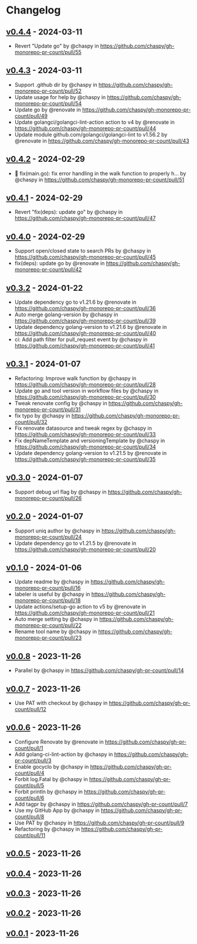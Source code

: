 # Changelog

## [v0.4.4](https://github.com/chaspy/gh-monorepo-pr-count/compare/v0.4.3...v0.4.4) - 2024-03-11
- Revert "Update go" by @chaspy in https://github.com/chaspy/gh-monorepo-pr-count/pull/55

## [v0.4.3](https://github.com/chaspy/gh-monorepo-pr-count/compare/v0.4.2...v0.4.3) - 2024-03-11
- Support .github dir by @chaspy in https://github.com/chaspy/gh-monorepo-pr-count/pull/52
- Update usage for help by @chaspy in https://github.com/chaspy/gh-monorepo-pr-count/pull/54
- Update go by @renovate in https://github.com/chaspy/gh-monorepo-pr-count/pull/49
- Update golangci/golangci-lint-action action to v4 by @renovate in https://github.com/chaspy/gh-monorepo-pr-count/pull/44
- Update module github.com/golangci/golangci-lint to v1.56.2 by @renovate in https://github.com/chaspy/gh-monorepo-pr-count/pull/43

## [v0.4.2](https://github.com/chaspy/gh-monorepo-pr-count/compare/v0.4.1...v0.4.2) - 2024-02-29
- 🐛 fix(main.go): fix error handling in the walk function to properly h… by @chaspy in https://github.com/chaspy/gh-monorepo-pr-count/pull/51

## [v0.4.1](https://github.com/chaspy/gh-monorepo-pr-count/compare/v0.4.0...v0.4.1) - 2024-02-29
- Revert "fix(deps): update go" by @chaspy in https://github.com/chaspy/gh-monorepo-pr-count/pull/47

## [v0.4.0](https://github.com/chaspy/gh-monorepo-pr-count/compare/v0.3.2...v0.4.0) - 2024-02-29
- Support open/closed state to search PRs by @chaspy in https://github.com/chaspy/gh-monorepo-pr-count/pull/45
- fix(deps): update go by @renovate in https://github.com/chaspy/gh-monorepo-pr-count/pull/42

## [v0.3.2](https://github.com/chaspy/gh-monorepo-pr-count/compare/v0.3.1...v0.3.2) - 2024-01-22
- Update dependency go to v1.21.6 by @renovate in https://github.com/chaspy/gh-monorepo-pr-count/pull/36
- Auto merge golang-version by @chaspy in https://github.com/chaspy/gh-monorepo-pr-count/pull/39
- Update dependency golang-version to v1.21.6 by @renovate in https://github.com/chaspy/gh-monorepo-pr-count/pull/40
- ci: Add path filter for pull_request event by @chaspy in https://github.com/chaspy/gh-monorepo-pr-count/pull/41

## [v0.3.1](https://github.com/chaspy/gh-monorepo-pr-count/compare/v0.3.0...v0.3.1) - 2024-01-07
- Refactoring: Improve walk function by @chaspy in https://github.com/chaspy/gh-monorepo-pr-count/pull/28
- Update go and tool version in workflow files by @chaspy in https://github.com/chaspy/gh-monorepo-pr-count/pull/30
- Tweak renovate config by @chaspy in https://github.com/chaspy/gh-monorepo-pr-count/pull/31
- fix typo by @chaspy in https://github.com/chaspy/gh-monorepo-pr-count/pull/32
- Fix renovate datasource and tweak regex by @chaspy in https://github.com/chaspy/gh-monorepo-pr-count/pull/33
- Fix depNameTemplate and versioningTemplate by @chaspy in https://github.com/chaspy/gh-monorepo-pr-count/pull/34
- Update dependency golang-version to v1.21.5 by @renovate in https://github.com/chaspy/gh-monorepo-pr-count/pull/35

## [v0.3.0](https://github.com/chaspy/gh-monorepo-pr-count/compare/v0.2.0...v0.2.1) - 2024-01-07

- Support debug url flag by @chaspy in https://github.com/chaspy/gh-monorepo-pr-count/pull/26

## [v0.2.0](https://github.com/chaspy/gh-monorepo-pr-count/compare/v0.1.0...v0.1.1) - 2024-01-07

- Support uniq author by @chaspy in https://github.com/chaspy/gh-monorepo-pr-count/pull/24
- Update dependency go to v1.21.5 by @renovate in https://github.com/chaspy/gh-monorepo-pr-count/pull/20

## [v0.1.0](https://github.com/chaspy/gh-monorepo-pr-count/compare/v0.0.8...v0.0.9) - 2024-01-06

- Update readme by @chaspy in https://github.com/chaspy/gh-monorepo-pr-count/pull/16
- labeler is useful by @chaspy in https://github.com/chaspy/gh-monorepo-pr-count/pull/18
- Update actions/setup-go action to v5 by @renovate in https://github.com/chaspy/gh-monorepo-pr-count/pull/21
- Auto merge setting by @chaspy in https://github.com/chaspy/gh-monorepo-pr-count/pull/22
- Rename tool name by @chaspy in https://github.com/chaspy/gh-monorepo-pr-count/pull/23

## [v0.0.8](https://github.com/chaspy/gh-pr-count/compare/v0.0.7...v0.0.8) - 2023-11-26

- Parallel by @chaspy in https://github.com/chaspy/gh-pr-count/pull/14

## [v0.0.7](https://github.com/chaspy/gh-pr-count/compare/v0.0.6...v0.0.7) - 2023-11-26

- Use PAT with checkout by @chaspy in https://github.com/chaspy/gh-pr-count/pull/12

## [v0.0.6](https://github.com/chaspy/gh-pr-count/compare/v0.0.5...v0.0.6) - 2023-11-26

- Configure Renovate by @renovate in https://github.com/chaspy/gh-pr-count/pull/1
- Add golang-ci-lint-action by @chaspy in https://github.com/chaspy/gh-pr-count/pull/3
- Enable gocyclo by @chaspy in https://github.com/chaspy/gh-pr-count/pull/4
- Forbit log.Fatal by @chaspy in https://github.com/chaspy/gh-pr-count/pull/5
- Forbit println by @chaspy in https://github.com/chaspy/gh-pr-count/pull/6
- Add tagpr by @chaspy in https://github.com/chaspy/gh-pr-count/pull/7
- Use my GitHub App by @chaspy in https://github.com/chaspy/gh-pr-count/pull/8
- Use PAT by @chaspy in https://github.com/chaspy/gh-pr-count/pull/9
- Refactoring by @chaspy in https://github.com/chaspy/gh-pr-count/pull/11

## [v0.0.5](https://github.com/chaspy/gh-pr-count/compare/v0.0.4...v0.0.5) - 2023-11-26

## [v0.0.4](https://github.com/chaspy/gh-pr-count/compare/v0.0.3...v0.0.4) - 2023-11-26

## [v0.0.3](https://github.com/chaspy/gh-pr-count/compare/v0.0.2...v0.0.3) - 2023-11-26

## [v0.0.2](https://github.com/chaspy/gh-pr-count/compare/v0.0.1...v0.0.2) - 2023-11-26

## [v0.0.1](https://github.com/chaspy/gh-pr-count/commits/v0.0.1) - 2023-11-26
